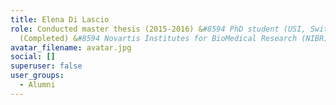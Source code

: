 ```yaml
---
title: Elena Di Lascio
role: Conducted master thesis (2015-2016) &#8594 PhD student (USI, Switzerland)
  (Completed) &#8594 Novartis Institutes for BioMedical Research (NIBR)
avatar_filename: avatar.jpg
social: []
superuser: false
user_groups:
  - Alumni
---
```

